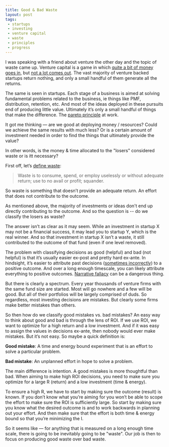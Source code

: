 ```yaml
---
title: Good & Bad Waste
layout: post
tags: 
 - startups 
 - investing
 - venture capital
 - waste
 - principles
 - progress
---
```


I was speaking with a friend about venture the other day and the topic of waste came up. Venture capital is a game in which [quite a bit of money goes in](https://www.cbinsights.com/research/report/venture-capital-q4-2017/), but [not a lot comes out](https://www.quora.com/What-percentage-of-startups-fail). The vast majority of venture backed startups return nothing, and only a small handful of them generate all the returns. 

The same is seen in startups. Each stage of a business is aimed at solving fundamental problems related to the business, ie things like PMF, distribution, retention, etc. And most of the ideas deployed in these pursuits end of producing little value. Ultimately it’s only a small handful of things that make the difference. The [pareto principle](https://en.wikipedia.org/wiki/Pareto_principle) at work.

It got me thinking — are we good at deploying money / resources? Could we achieve the same results with much less? Or is a certain amount of investment needed in order to find the things that ultimately provide the value?

In other words, is the money & time allocated to the "losers" considered waste or is itt necessary? 

First off, let’s [define waste](http://www.dictionary.com/browse/waste):

> Waste is to consume, spend, or employ uselessly or without adequate return; use to no avail or profit; squander.

So waste is something that doesn’t provide an adequate return. An effort that does not contribute to the outcome. 

As mentioned above, the majority of investments or ideas don't end up directly contributing to the outcome. And so the question is -- do we classify the losers as waste?

The answer isn’t as clear as it may seem. While an investment in startup X may not be a financial success, it may lead you to startup Y, which is the real winner. And so that investment in startup X isn’t a waste, it still contributed to the outcome of that fund (even if one level removed).

The problem with classifying decisions as good (helpful) and bad (not helpful) is that it’s usually easier ex-post and pretty hard ex-ante. In hindsight, it’s easier to attribute past decisions ([sometimes incorrectly](https://en.wikipedia.org/wiki/Fundamental_attribution_error)) to a positive outcome. And over a long enough timescale, you can likely attribute everything to positive outcomes. [Narrative fallacy](https://www.fs.blog/2016/04/narrative-fallacy/) can be a dangerous thing.

But there is clearly a spectrum. Every year thousands of venture firms with the same fund size are started. Most will go nowhere and a few will be good. But all of their portfolios will be largely comprised of duds. So regardless, most investing decisions are mistakes. But clearly some firms make better mistakes than others. 

So then how do we classify good mistakes vs. bad mistakes? An easy way to think about good and bad is through the lens of ROI. If we use ROI, we want to optimize for a high return and a low investment. And if it was easy to assign the values in decisions ex-ante, then nobody would ever make mistakes. But it’s not easy. So maybe a quick definition is:

__Good mistake__: A time and energy bound experiment that is an effort to solve a particular problem.

__Bad mistake__: An unplanned effort in hope to solve a problem. 

The main difference is intention. A good mistakes is more thoughtful than bad. When aiming to make high ROI decisions, you need to make sure you optimize for a large R (return) and a low investment (time & energy). 

To ensure a high R, we have to start by making sure the outcome (result) is known. If you don’t know what you’re aiming for you won’t be able to scope the effort to make sure the ROI is sufficiently large. So start by making sure you know what the desired outcome is and to work backwards in planning out your effort. And then make sure that the effort is both time & energy bound so that you’re minimizing the I. 

So it seems like — for anything that is measured on a long enough time scale, there is going to be inevitably going to be "waste". Our job is then to focus on producing good waste over bad waste.

